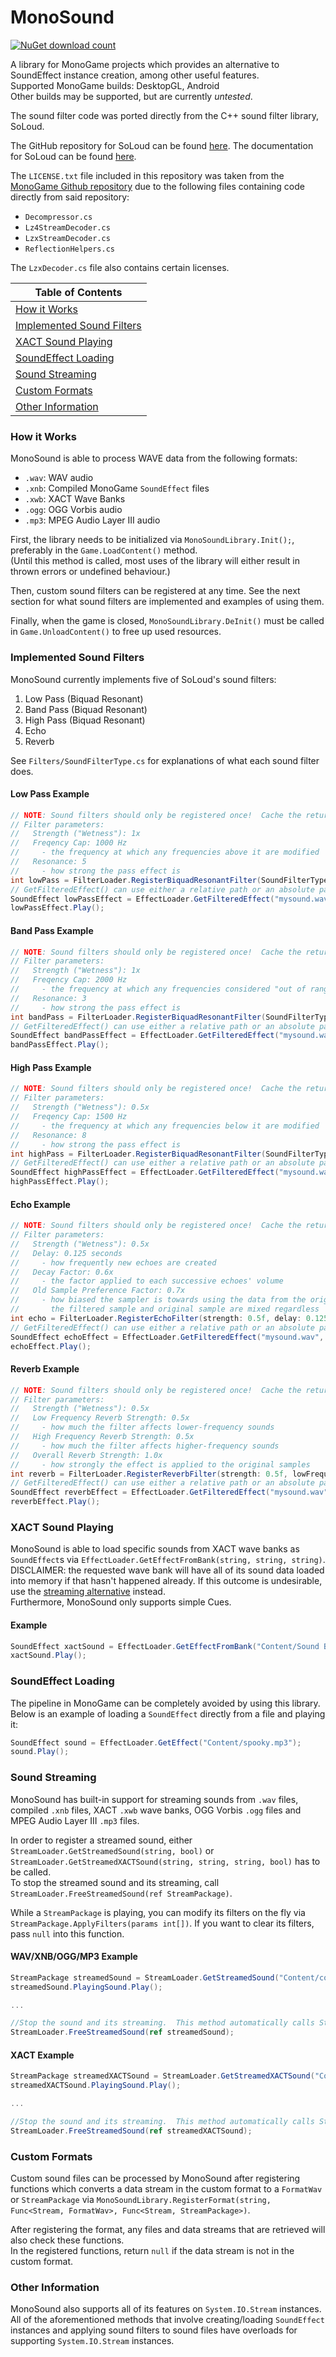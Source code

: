 # MonoSound
[![NuGet download count](https://img.shields.io/nuget/dt/MonoSound)](https://www.nuget.org/packages/MonoSound)

A library for MonoGame projects which provides an alternative to SoundEffect instance creation, among other useful features.  
Supported MonoGame builds: DesktopGL, Android  
Other builds may be supported, but are currently *untested*.

The sound filter code was ported directly from the C++ sound filter library, SoLoud.

The GitHub repository for SoLoud can be found [here](https://github.com/jarikomppa/soloud).
The documentation for SoLoud can be found [here](http://sol.gfxile.net/soloud/index.html).

The `LICENSE.txt` file included in this repository was taken from the [MonoGame Github repository](https://github.com/MonoGame/MonoGame) due to the following files containing code directly from said repository:

* `Decompressor.cs`
* `Lz4StreamDecoder.cs`
* `LzxStreamDecoder.cs`
* `ReflectionHelpers.cs`

The `LzxDecoder.cs` file also contains certain licenses.

Table of Contents |
--- |
[How it Works](#how-it-works) |
[Implemented Sound Filters](#implemented-sound-filters) |
[XACT Sound Playing](#xact-sound-playing) |
[SoundEffect Loading](#soundeffect-loading) |
[Sound Streaming](#sound-streaming) |
[Custom Formats](#custom-formats) |
[Other Information](#other-information) |

### How it Works

MonoSound is able to process WAVE data from the following formats:
- `.wav`: WAV audio
- `.xnb`: Compiled MonoGame `SoundEffect` files
- `.xwb`: XACT Wave Banks
- `.ogg`: OGG Vorbis audio
- `.mp3`: MPEG Audio Layer III audio

First, the library needs to be initialized via `MonoSoundLibrary.Init();`, preferably in the `Game.LoadContent()` method.  
(Until this method is called, most uses of the library will either result in thrown errors or undefined behaviour.)

Then, custom sound filters can be registered at any time.  See the next section for what sound filters are implemented and examples of using them.

Finally, when the game is closed, `MonoSoundLibrary.DeInit()` must be called in `Game.UnloadContent()` to free up used resources.

### Implemented Sound Filters

MonoSound currently implements five of SoLoud's sound filters:

1. Low Pass (Biquad Resonant)
2. Band Pass (Biquad Resonant)
3. High Pass (Biquad Resonant)
4. Echo
5. Reverb

See `Filters/SoundFilterType.cs` for explanations of what each sound filter does.

#### Low Pass Example
```cs
// NOTE: Sound filters should only be registered once!  Cache the return value and use it later.
// Filter parameters:
//   Strength ("Wetness"): 1x
//   Freqency Cap: 1000 Hz
//     - the frequency at which any frequencies above it are modified
//   Resonance: 5
//     - how strong the pass effect is
int lowPass = FilterLoader.RegisterBiquadResonantFilter(SoundFilterType.LowPass, strength: 1f, frequencyCap: 1000, resonance: 5);
// GetFilteredEffect() can use either a relative path or an absolute path.  Files not supported will throw an exception.
SoundEffect lowPassEffect = EffectLoader.GetFilteredEffect("mysound.wav", lowPass);
lowPassEffect.Play();
```

#### Band Pass Example
```cs
// NOTE: Sound filters should only be registered once!  Cache the return value and use it later.
// Filter parameters:
//   Strength ("Wetness"): 1x
//   Freqency Cap: 2000 Hz
//     - the frequency at which any frequencies considered "out of range" of it are modified
//   Resonance: 3
//     - how strong the pass effect is
int bandPass = FilterLoader.RegisterBiquadResonantFilter(SoundFilterType.BandPass, strength: 1f, frequencyCap: 2000, resonance: 3);
// GetFilteredEffect() can use either a relative path or an absolute path.  Files not supported will throw an exception.
SoundEffect bandPassEffect = EffectLoader.GetFilteredEffect("mysound.wav", bandPass);
bandPassEffect.Play();
```

#### High Pass Example
```cs
// NOTE: Sound filters should only be registered once!  Cache the return value and use it later.
// Filter parameters:
//   Strength ("Wetness"): 0.5x
//   Freqency Cap: 1500 Hz
//     - the frequency at which any frequencies below it are modified
//   Resonance: 8
//     - how strong the pass effect is
int highPass = FilterLoader.RegisterBiquadResonantFilter(SoundFilterType.HighPass, strength: 0.5f, frequencyCap: 1500, resonance: 8);
// GetFilteredEffect() can use either a relative path or an absolute path.  Files not supported will throw an exception.
SoundEffect highPassEffect = EffectLoader.GetFilteredEffect("mysound.wav", highPass);
highPassEffect.Play();
```

#### Echo Example
```cs
// NOTE: Sound filters should only be registered once!  Cache the return value and use it later.
// Filter parameters:
//   Strength ("Wetness"): 0.5x
//   Delay: 0.125 seconds
//     - how frequently new echoes are created
//   Decay Factor: 0.6x
//     - the factor applied to each successive echoes' volume
//   Old Sample Preference Factor: 0.7x
//     - how biased the sampler is towards using the data from the original samples
//       the filtered sample and original sample are mixed regardless
int echo = FilterLoader.RegisterEchoFilter(strength: 0.5f, delay: 0.125f, decayFactor: 0.6f, filterStrength: 0.7f);
// GetFilteredEffect() can use either a relative path or an absolute path.  Files not supported will throw an exception.
SoundEffect echoEffect = EffectLoader.GetFilteredEffect("mysound.wav", echo);
echoEffect.Play();
```

#### Reverb Example
```cs
// NOTE: Sound filters should only be registered once!  Cache the return value and use it later.
// Filter parameters:
//   Strength ("Wetness"): 0.5x
//   Low Frequency Reverb Strength: 0.5x
//     - how much the filter affects lower-frequency sounds
//   High Frequency Reverb Strength: 0.5x
//     - how much the filter affects higher-frequency sounds
//   Overall Reverb Strength: 1.0x
//     - how strongly the effect is applied to the original samples
int reverb = FilterLoader.RegisterReverbFilter(strength: 0.5f, lowFrequencyReverbStrength: 0.5f, highFrequencyReverbStrength: 0.5f, reverbStrength: 1f);
// GetFilteredEffect() can use either a relative path or an absolute path.  Files not supported will throw an exception.
SoundEffect reverbEffect = EffectLoader.GetFilteredEffect("mysound.wav", reverb);
reverbEffect.Play();
```

### XACT Sound Playing

MonoSound is able to load specific sounds from XACT wave banks as `SoundEffect`s via `EffectLoader.GetEffectFromBank(string, string, string)`.  
DISCLAIMER: the requested wave bank will have all of its sound data loaded into memory if that hasn't happened already.  If this outcome is undesirable, use the [streaming alternative](https://github.com/absoluteAquarian/MonoSound/blob/main/README.md#sound-streaming) instead.  
Furthermore, MonoSound only supports simple Cues.

#### Example
```cs
SoundEffect xactSound = EffectLoader.GetEffectFromBank("Content/Sound Bank.xsb", "Content/Wave Bank.xwb", "mysound");
xactSound.Play();
```

### SoundEffect Loading
The pipeline in MonoGame can be completely avoided by using this library.  Below is an example of loading a `SoundEffect` directly from a file and playing it:
```cs
SoundEffect sound = EffectLoader.GetEffect("Content/spooky.mp3");
sound.Play();
```

### Sound Streaming

MonoSound has built-in support for streaming sounds from `.wav` files, compiled `.xnb` files, XACT `.xwb` wave banks, OGG Vorbis `.ogg` files and MPEG Audio Layer III `.mp3` files.

In order to register a streamed sound, either `StreamLoader.GetStreamedSound(string, bool)` or `StreamLoader.GetStreamedXACTSound(string, string, string, bool)` has to be called.  
To stop the streamed sound and its streaming, call `StreamLoader.FreeStreamedSound(ref StreamPackage)`.

While a `StreamPackage` is playing, you can modify its filters on the fly via `StreamPackage.ApplyFilters(params int[])`.  If you want to clear its filters, pass `null` into this function.

#### WAV/XNB/OGG/MP3 Example
```cs
StreamPackage streamedSound = StreamLoader.GetStreamedSound("Content/cool_sound.xnb", looping: false);
streamedSound.PlayingSound.Play();

...

//Stop the sound and its streaming.  This method automatically calls Stop() and Dispose() on the instance.
StreamLoader.FreeStreamedSound(ref streamedSound);
```

#### XACT Example
```cs
StreamPackage streamedXACTSound = StreamLoader.GetStreamedXACTSound("Content/Sound Bank.xsb", "Content/Wave Bank.xwb", "mysound", looping: true);
streamedXACTSound.PlayingSound.Play();

...

//Stop the sound and its streaming.  This method automatically calls Stop() and Dispose() on the instance.
StreamLoader.FreeStreamedSound(ref streamedXACTSound);
```

### Custom Formats
Custom sound files can be processed by MonoSound after registering functions which converts a data stream in the custom format to a `FormatWav` or `StreamPackage` via `MonoSoundLibrary.RegisterFormat(string, Func<Stream, FormatWav>, Func<Stream, StreamPackage>)`.

After registering the format, any files and data streams that are retrieved will also check these functions.  
In the registered functions, return `null` if the data stream is not in the custom format.

### Other Information
MonoSound also supports all of its features on `System.IO.Stream` instances.  
All of the aforementioned methods that involve creating/loading `SoundEffect` instances and applying sound filters to sound files have overloads for supporting `System.IO.Stream` instances.